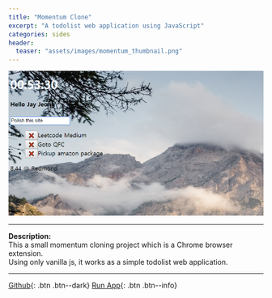 ```yaml
---
title: "Momentum Clone"
excerpt: "A todolist web application using JavaScript"
categories: sides
header:
  teaser: "assets/images/momentum_thumbnail.png"
---
```


![Forfun_thumnail](/assets/images/momentum_page.png)

---
**Description:**  
This a small momentum cloning project which is a Chrome browser extension.  
Using only vanilla js, it works as a simple todolist web application.

---
[Github](https://github.com/jaykop/nomadcoders/tree/master/vanilla_js/momentum_clone){: .btn .btn--dark}
[Run App](https://jaykop.github.io/nomadcoders/vanilla_js/momentum_clone/index.html){: .btn .btn--info}
